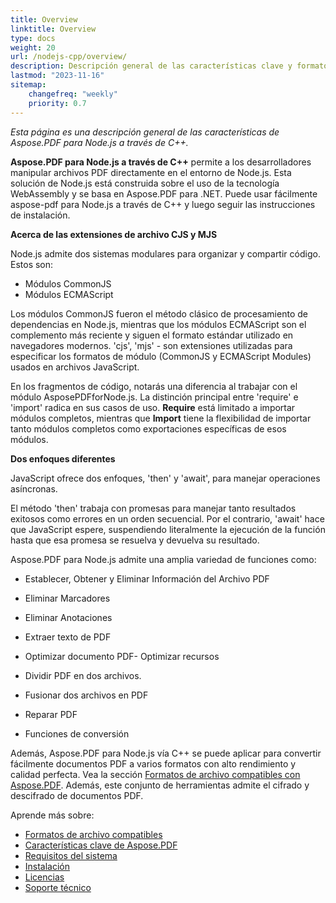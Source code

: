 ```yaml
---
title: Overview
linktitle: Overview
type: docs
weight: 20
url: /nodejs-cpp/overview/
description: Descripción general de las características clave y formatos compatibles de Aspose.PDF para Node.js a través de C++, manual de instalación y licenciamiento.
lastmod: "2023-11-16"
sitemap:
    changefreq: "weekly"
    priority: 0.7
---
```


_Esta página es una descripción general de las características de Aspose.PDF para Node.js a través de C++._

**Aspose.PDF para Node.js a través de C++** permite a los desarrolladores manipular archivos PDF directamente en el entorno de Node.js. Esta solución de Node.js está construida sobre el uso de la tecnología WebAssembly y se basa en Aspose.PDF para .NET. Puede usar fácilmente aspose-pdf para Node.js a través de C++ y luego seguir las instrucciones de instalación.

**Acerca de las extensiones de archivo CJS y MJS**

Node.js admite dos sistemas modulares para organizar y compartir código. Estos son:

- Módulos CommonJS
- Módulos ECMAScript

Los módulos CommonJS fueron el método clásico de procesamiento de dependencias en Node.js, mientras que los módulos ECMAScript son el complemento más reciente y siguen el formato estándar utilizado en navegadores modernos.
 'cjs', 'mjs' - son extensiones utilizadas para especificar los formatos de módulo (CommonJS y ECMAScript Modules) usados en archivos JavaScript.

En los fragmentos de código, notarás una diferencia al trabajar con el módulo AsposePDFforNode.js. La distinción principal entre 'require' e 'import' radica en sus casos de uso. **Require** está limitado a importar módulos completos, mientras que **Import** tiene la flexibilidad de importar tanto módulos completos como exportaciones específicas de esos módulos.

**Dos enfoques diferentes**

JavaScript ofrece dos enfoques, 'then' y 'await', para manejar operaciones asíncronas.

El método 'then' trabaja con promesas para manejar tanto resultados exitosos como errores en un orden secuencial. Por el contrario, 'await' hace que JavaScript espere, suspendiendo literalmente la ejecución de la función hasta que esa promesa se resuelva y devuelva su resultado.

Aspose.PDF para Node.js admite una amplia variedad de funciones como:

- Establecer, Obtener y Eliminar Información del Archivo PDF
- Eliminar Marcadores
- Eliminar Anotaciones
- Extraer texto de PDF

- Optimizar documento PDF- Optimizar recursos
- Dividir PDF en dos archivos.
- Fusionar dos archivos en PDF
- Reparar PDF
- Funciones de conversión

Además, Aspose.PDF para Node.js vía C++ se puede aplicar para convertir fácilmente documentos PDF a varios formatos con alto rendimiento y calidad perfecta. Vea la sección [Formatos de archivo compatibles con Aspose.PDF](https://docs.aspose.com/pdf/nodejs-cpp/supported-file-formats/). Además, este conjunto de herramientas admite el cifrado y descifrado de documentos PDF.

Aprende más sobre:

- [Formatos de archivo compatibles](/pdf/nodejs-cpp/supported-file-formats/)
- [Características clave de Aspose.PDF](/pdf/nodejs-cpp/key-features/)
- [Requisitos del sistema](/pdf/nodejs-cpp/system-requirements/)
- [Instalación](/pdf/nodejs-cpp/installation/)
- [Licencias](/pdf/nodejs-cpp/licensing/)
- [Soporte técnico](/pdf/nodejs-cpp/technical-support/)